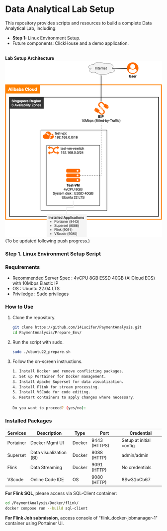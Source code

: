 # Data Analytical Lab Setup

This repository provides scripts and resources to build a complete Data Analytical Lab, including:
- **Step 1:** Linux Environment Setup.
- Future components: ClickHouse and a demo application.
<br></br>

**Lab Setup Architecture**
![Diagram](diagram/DataAnalysisLab_design.png)
(To be updated following push progress.)

### Step 1. Linux Environment Setup Script


### Requirements
- Recommended Server Spec : 4vCPU 8GB ESSD 40GB (AliCloud ECS) with 10Mbps Elastic IP 
- OS : Ubuntu 22.04 LTS
- Priviledge : Sudo privileges


### How to Use
1. Clone the repository.
   ``` bash
   git clone https://github.com/14Lucifer/PaymentAnalysis.git
   cd PaymentAnalysis/Prepare_Env/
   ```

2. Run the script with sudo.
   ``` bash
   sudo ./ubuntu22_prepare.sh
   ```

3. Follow the on-screen instructions.
   ``` bash
   1. Install Docker and remove conflicting packages.
   2. Set up Portainer for Docker management.
   3. Install Apache Superset for data visualization.
   4. Install Flink for stream processing.
   5. Install VSCode for code editing.
   6. Restart containers to apply changes where necessary.
    
   Do you want to proceed? (yes/no): 
   
   ```


### Installed Packages
| Services   | Description		| Type   | Port          | Credential                  |
|------------| ------------------------ |--------|---------------|-----------------------------|
| Portainer  | Docker Mgmt UI		| Docker | 9443 (HTTPS)  | Setup at initial config     |
| Superset   | Data visualization (BI)	| Docker | 8088 (HTTP)   | admin/admin                 |
| Flink      | Data Streaming		| Docker | 9091 (HTTP)   | No credentials              |
| VScode     | Online Code IDE		| OS     | 9080 (HTTP)   | 8Sw31oCb67                  |


**For Flink SQL**, please access via SQL-Client container:

```bash
cd /PaymentAnalysis/Docker/flink/
docker compose run --build sql-client
```

**For Flink Job submission**, access console of "flink_docker-jobmanager-1" container using Portainer UI.

